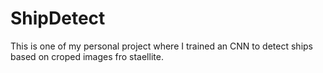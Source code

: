 # ShipDetect
This is one of my personal project where I trained an CNN to detect ships based on croped images fro staellite.

